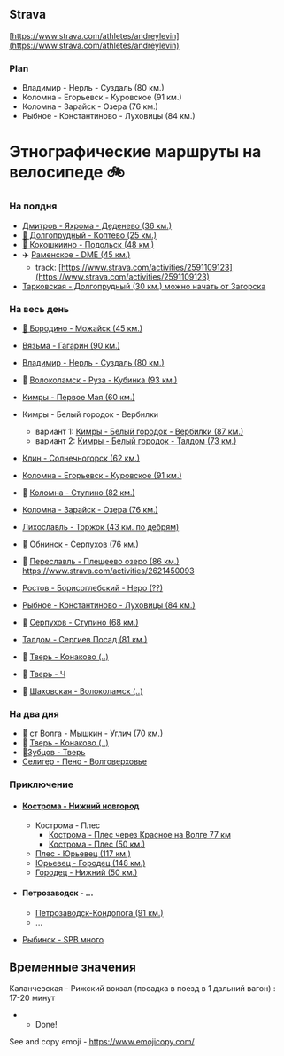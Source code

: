 ## Strava
[https://www.strava.com/athletes/andreylevin](https://www.strava.com/athletes/andreylevin)


### Plan

- Владимир - Нерль - Суздаль (80 км.)
- Коломна - Егорьевск - Куровское (91 км.)
- Коломна - Зарайск - Озера (76 км.)
- Рыбное - Константиново - Луховицы (84 км.)


# Этнографические маршруты на велосипеде 🚲

### На полдня
- [Дмитров - Яхрома - Деденево (36 км.)](https://www.strava.com/routes/15133399)
- [🗽 Долгопрудный - Коптево (25 км.)](https://www.strava.com/routes/18523786)
- [🦁 Кокошкиино - Подольск (48 км.)](https://www.strava.com/routes/16639737)
- ✈️ [Раменское - DME (45 км.)](https://www.strava.com/routes/16639672)
  - track: [https://www.strava.com/activities/2591109123](https://www.strava.com/activities/2591109123)
- [Тарковская - Долгопрудный (30 км.) можно начать от Загорска](https://www.strava.com/routes/18523928)


### На весь день

- [🍓 Бородино - Можайск (45 км.)](https://www.strava.com/routes/15133081)
- [Вязьма - Гагарин (90 км.)](https://www.strava.com/routes/16767454)
- [Владимир - Нерль - Суздаль (80 км.)](vladimir-nerl-suzdal.md)
- 🤟 [Волоколамск - Руза - Кубинка (93 км.)](volokolamsk-rusa-kubinka.md)
- [Кимры - Первое Мая (60 км.)](https://www.strava.com/routes/16638214)
- Кимры - Белый городок - Вербилки
  - вариант 1: [Кимры - Белый городок - Вербилки (87 км.)](https://www.strava.com/routes/16638108) 
  - вариант 2: [Кимры - Белый городок - Талдом (73 км.)](https://www.strava.com/routes/15132567)
- [Клин - Солнечногорск (62 км.)](https://www.strava.com/routes/15129680)
- [Коломна - Егорьевск - Куровское (91 км.)](kolomna-kurovskoe.md)
- 🙈 [Коломна - Ступино (82 км.)](kolomna-stupino.md)
- [Коломна - Зарайск - Озера (76 км.)](https://www.strava.com/routes/15132167)
- [Лихославль - Торжок (43 км. по дебрям)](https://www.strava.com/routes/15130089)
- 🤟 [Обнинск - Серпухов (76 км.)](https://www.strava.com/routes/15163010)
- 🤟 [Переславль - Плещеево озеро (86 км.)](pereslavl-plesheevov-ozero.md) https://www.strava.com/activities/2621450093

- [Ростов - Борисоглебский - Неро (??) ](https://www.strava.com/routes/15129947)
- [Рыбное - Константиново - Луховицы (84 км.)](https://www.strava.com/routes/15198844) 
- 🐃 [Серпухов - Ступино (68 км.)](stupino-serpuhov.md)
- [Талдом - Сергиев Посад (81 км.)](https://www.strava.com/routes/16638140)
- 🤟 [Тверь - Конаково (..)]()
- 🤟 [Тверь - Ч ]()
- 🤟 [Шаховская - Волоколамск (..)]()

### На два дня
- 🤟 ст Волга - Мышкин - Углич (70 км.)
- 🤟 [Тверь - Конаково (..)]()
- 🤟[Зубцов - Тверь ](tver-staritsa-zubtsov.md)
- [Селигер - Пено - Волговерховье](https://www.strava.com/routes/15130341)

### Приключение

- #### [Кострома - Нижний новгород](kostroma-nizhniy.md)
  - Кострома - Плес
    - [Кострома - Плес через Красное на Волге 77 км](https://www.strava.com/routes/17328744)
    - [Кострома - Плес (50 км.)](https://www.strava.com/routes/17328589)
  - [Плес - Юрьевец (117 км.)](https://www.strava.com/routes/17329026)
  - [Юрьевец - Городец (148 км.)](https://www.strava.com/routes/17329137)
  - [Городец - Нижний (50 км.)](https://www.strava.com/routes/17329153) 


- #### Петрозаводск - ...
  - [Петрозаводск-Кондопога (91 км.)](https://www.strava.com/routes/17409938)
  - ...
- [Рыбинск - SPB много]()


## Временные значения

Каланчевская - Рижский вокзал (посадка в поезд в 1 дальний вагон) : 17-20 минут

* - Done!

See and copy emoji - https://www.emojicopy.com/
